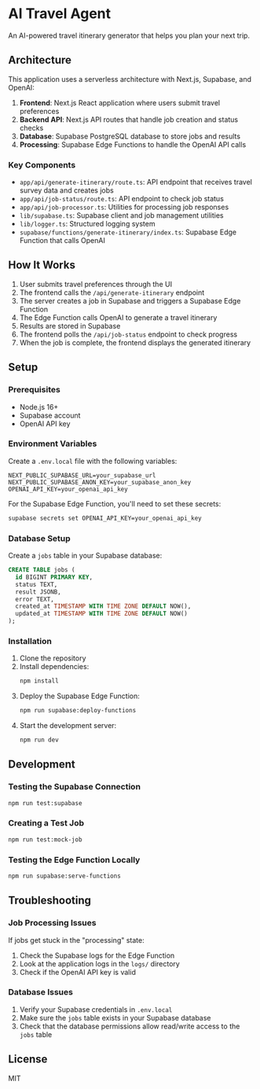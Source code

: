 # AI Travel Agent

An AI-powered travel itinerary generator that helps you plan your next trip.


## Architecture

This application uses a serverless architecture with Next.js, Supabase, and OpenAI:

1. **Frontend**: Next.js React application where users submit travel preferences
2. **Backend API**: Next.js API routes that handle job creation and status checks
3. **Database**: Supabase PostgreSQL database to store jobs and results
4. **Processing**: Supabase Edge Functions to handle the OpenAI API calls

### Key Components

- `app/api/generate-itinerary/route.ts`: API endpoint that receives travel survey data and creates jobs
- `app/api/job-status/route.ts`: API endpoint to check job status
- `app/api/job-processor.ts`: Utilities for processing job responses
- `lib/supabase.ts`: Supabase client and job management utilities
- `lib/logger.ts`: Structured logging system
- `supabase/functions/generate-itinerary/index.ts`: Supabase Edge Function that calls OpenAI

## How It Works

1. User submits travel preferences through the UI
2. The frontend calls the `/api/generate-itinerary` endpoint
3. The server creates a job in Supabase and triggers a Supabase Edge Function
4. The Edge Function calls OpenAI to generate a travel itinerary
5. Results are stored in Supabase
6. The frontend polls the `/api/job-status` endpoint to check progress
7. When the job is complete, the frontend displays the generated itinerary

## Setup

### Prerequisites

- Node.js 16+
- Supabase account
- OpenAI API key

### Environment Variables

Create a `.env.local` file with the following variables:

```
NEXT_PUBLIC_SUPABASE_URL=your_supabase_url
NEXT_PUBLIC_SUPABASE_ANON_KEY=your_supabase_anon_key
OPENAI_API_KEY=your_openai_api_key
```

For the Supabase Edge Function, you'll need to set these secrets:

```bash
supabase secrets set OPENAI_API_KEY=your_openai_api_key
```

### Database Setup

Create a `jobs` table in your Supabase database:

```sql
CREATE TABLE jobs (
  id BIGINT PRIMARY KEY,
  status TEXT,
  result JSONB,
  error TEXT,
  created_at TIMESTAMP WITH TIME ZONE DEFAULT NOW(),
  updated_at TIMESTAMP WITH TIME ZONE DEFAULT NOW()
);
```

### Installation

1. Clone the repository
2. Install dependencies:
   ```bash
   npm install
   ```
3. Deploy the Supabase Edge Function:
   ```bash
   npm run supabase:deploy-functions
   ```
4. Start the development server:
   ```bash
   npm run dev
   ```

## Development

### Testing the Supabase Connection

```bash
npm run test:supabase
```

### Creating a Test Job

```bash
npm run test:mock-job
```

### Testing the Edge Function Locally

```bash
npm run supabase:serve-functions
```

## Troubleshooting

### Job Processing Issues

If jobs get stuck in the "processing" state:

1. Check the Supabase logs for the Edge Function
2. Look at the application logs in the `logs/` directory
3. Check if the OpenAI API key is valid

### Database Issues

1. Verify your Supabase credentials in `.env.local`
2. Make sure the `jobs` table exists in your Supabase database
3. Check that the database permissions allow read/write access to the `jobs` table

## License

MIT 